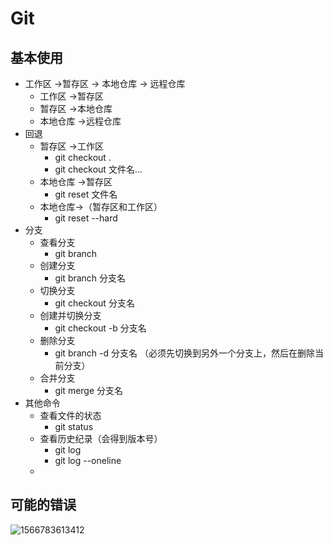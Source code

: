 # Git

## 基本使用

- 工作区 →暂存区 → 本地仓库 → 远程仓库
  - 工作区 →暂存区
  - 暂存区 →本地仓库
  - 本地仓库 →远程仓库
- 回退
  - 暂存区 →工作区
    - git checkout .
    - git checkout 文件名...
  - 本地仓库 →暂存区
    - git reset 文件名
  - 本地仓库→（暂存区和工作区）
    - git reset   --hard
- 分支
  - 查看分支
    - git branch
  - 创建分支
    - git branch 分支名
  - 切换分支
    - git checkout 分支名
  - 创建并切换分支
    - git checkout -b 分支名
  - 删除分支
    - git branch -d 分支名 （必须先切换到另外一个分支上，然后在删除当前分支）
  - 合并分支
    - git merge 分支名
- 其他命令
  - 查看文件的状态
    - git status
  - 查看历史纪录（会得到版本号）
    - git log
    - git log --oneline
  - 

## 可能的错误

![1566783613412](C:\Users\Junjie\AppData\Roaming\Typora\typora-user-images\1566783613412.png)
